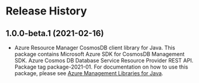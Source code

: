 # Release History

## 1.0.0-beta.1 (2021-02-16)

- Azure Resource Manager CosmosDB client library for Java. This package contains Microsoft Azure SDK for CosmosDB Management SDK. Azure Cosmos DB Database Service Resource Provider REST API. Package tag package-2021-01. For documentation on how to use this package, please see [Azure Management Libraries for Java](https://aka.ms/azsdk/java/mgmt).
